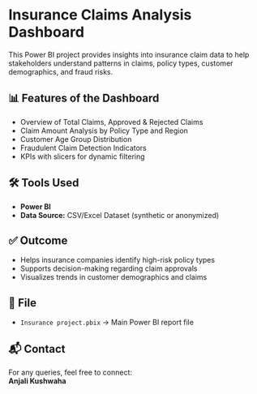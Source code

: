 # Insurance Claims Analysis Dashboard

This Power BI project provides insights into insurance claim data to help stakeholders understand patterns in claims, policy types, customer demographics, and fraud risks.

## 📊 Features of the Dashboard
- Overview of Total Claims, Approved & Rejected Claims
- Claim Amount Analysis by Policy Type and Region
- Customer Age Group Distribution
- Fraudulent Claim Detection Indicators
- KPIs with slicers for dynamic filtering

## 🛠️ Tools Used
- **Power BI**
- **Data Source:** CSV/Excel Dataset (synthetic or anonymized)

## ✅ Outcome
- Helps insurance companies identify high-risk policy types
- Supports decision-making regarding claim approvals
- Visualizes trends in customer demographics and claims

## 📎 File
- `Insurance project.pbix` → Main Power BI report file

## 📬 Contact
For any queries, feel free to connect:  
**Anjali Kushwaha**

